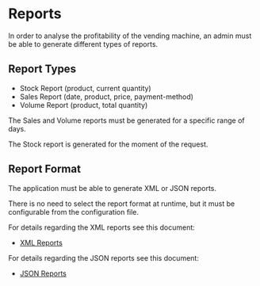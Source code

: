 # Reports

In order to analyse the profitability of the vending machine, an admin must be able to generate different types of reports.

## Report Types

- Stock Report (product, current quantity)
- Sales Report (date, product, price, payment-method)
- Volume Report (product, total quantity)

The Sales and Volume reports must be generated for a specific range of days.

The Stock report is generated for the moment of the request.

## Report Format

The application must be able to generate XML or JSON reports.

There is no need to select the report format at runtime, but it must be configurable from the configuration file.

For details regarding the XML reports see this document:

- [XML Reports](xml-reports.md)

For details regarding the JSON reports see this document:

- [JSON Reports](json-reports.md)